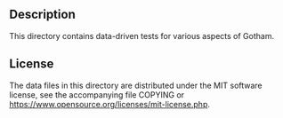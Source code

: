 Description
------------

This directory contains data-driven tests for various aspects of Gotham.

License
--------

The data files in this directory are distributed under the MIT software
license, see the accompanying file COPYING or
https://www.opensource.org/licenses/mit-license.php.

